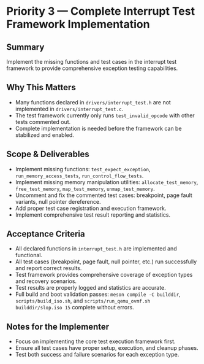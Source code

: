 # Priority 3 — Complete Interrupt Test Framework Implementation

## Summary
Implement the missing functions and test cases in the interrupt test framework to provide comprehensive exception testing capabilities.

## Why This Matters
- Many functions declared in `drivers/interrupt_test.h` are not implemented in `drivers/interrupt_test.c`.
- The test framework currently only runs `test_invalid_opcode` with other tests commented out.
- Complete implementation is needed before the framework can be stabilized and enabled.

## Scope & Deliverables
- Implement missing functions: `test_expect_exception`, `run_memory_access_tests`, `run_control_flow_tests`.
- Implement missing memory manipulation utilities: `allocate_test_memory`, `free_test_memory`, `map_test_memory`, `unmap_test_memory`.
- Uncomment and fix the commented test cases: breakpoint, page fault variants, null pointer dereference.
- Add proper test case registration and execution framework.
- Implement comprehensive test result reporting and statistics.

## Acceptance Criteria
- All declared functions in `interrupt_test.h` are implemented and functional.
- All test cases (breakpoint, page fault, null pointer, etc.) run successfully and report correct results.
- Test framework provides comprehensive coverage of exception types and recovery scenarios.
- Test results are properly logged and statistics are accurate.
- Full build and boot validation passes: `meson compile -C builddir`, `scripts/build_iso.sh`, and `scripts/run_qemu_ovmf.sh builddir/slop.iso 15` complete without errors.

## Notes for the Implementer
- Focus on implementing the core test execution framework first.
- Ensure all test cases have proper setup, execution, and cleanup phases.
- Test both success and failure scenarios for each exception type.

